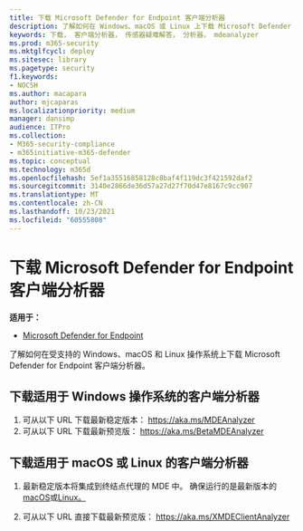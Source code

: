 ```yaml
---
title: 下载 Microsoft Defender for Endpoint 客户端分析器
description: 了解如何在 Windows、macOS 或 Linux 上下载 Microsoft Defender for Endpoint Client Analyzer。
keywords: 下载， 客户端分析器， 传感器疑难解答， 分析器， mdeanalyzer
ms.prod: m365-security
ms.mktglfcycl: deploy
ms.sitesec: library
ms.pagetype: security
f1.keywords:
- NOCSH
ms.author: macapara
author: mjcaparas
ms.localizationpriority: medium
manager: dansimp
audience: ITPro
ms.collection:
- M365-security-compliance
- m365initiative-m365-defender
ms.topic: conceptual
ms.technology: m365d
ms.openlocfilehash: 5ef1a35516858128c8baf4f119dc3f421592daf2
ms.sourcegitcommit: 3140e2866de36d57a27d27f70d47e8167c9cc907
ms.translationtype: MT
ms.contentlocale: zh-CN
ms.lasthandoff: 10/23/2021
ms.locfileid: "60555808"
---
```

# <a name="download-the-microsoft-defender-for-endpoint-client-analyzer"></a>下载 Microsoft Defender for Endpoint 客户端分析器

**适用于：**
- [Microsoft Defender for Endpoint](https://go.microsoft.com/fwlink/p/?linkid=2146631)

了解如何在受支持的 Windows、macOS 和 Linux 操作系统上下载 Microsoft Defender for Endpoint 客户端分析器。

## <a name="download-client-analyzer-for-windows-os"></a>下载适用于 Windows 操作系统的客户端分析器

1. 可从以下 URL 下载最新稳定版本： <https://aka.ms/MDEAnalyzer>
2. 可从以下 URL 下载最新预览版： <https://aka.ms/BetaMDEAnalyzer>

## <a name="download-client-analyzer-for-macos-or-linux"></a>下载适用于 macOS 或 Linux 的客户端分析器

1. 最新稳定版本将集成到终结点代理的 MDE 中。 确保运行的是最新版本的[macOS](mac-whatsnew.md)或[Linux。](linux-whatsnew.md)

2. 可从以下 URL 直接下载最新预览版： <https://aka.ms/XMDEClientAnalyzer>
